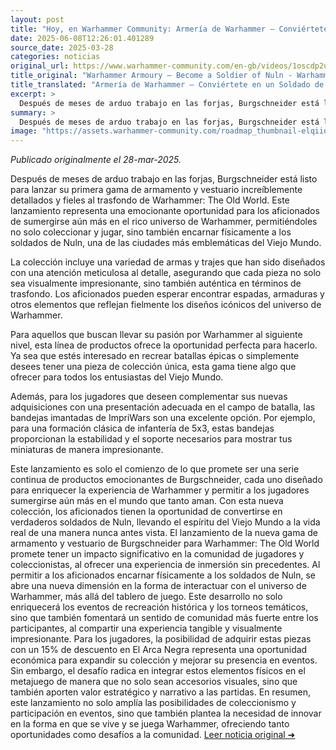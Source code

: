 ```yaml
---
layout: post
title: "Hoy, en Warhammer Community: Armería de Warhammer – Conviértete en un Soldado de Nuln"
date: 2025-06-08T12:26:01.401289
source_date: 2025-03-28
categories: noticias
original_url: https://www.warhammer-community.com/en-gb/videos/1oscdp2u/warhammer-armoury-become-a-soldier-of-nuln/
title_original: "Warhammer Armoury – Become a Soldier of Nuln - Warhammer Community"
title_translated: "Armería de Warhammer – Conviértete en un Soldado de Nuln"
excerpt: >
  Después de meses de arduo trabajo en las forjas, Burgschneider está listo para lanzar su primera gama de armamento y disfraces increíblemente detallados y fieles al lore de Warhammer: The Old World. Esta nueva línea promete sumergir a los fanáticos en el universo de Warhammer como nunca antes, ofreciendo la oportunidad de convertirse en un auténtico soldado de Nuln. No te pierdas las últimas novedades, promociones y consejos de hobby que mantendrán viva tu pasión por este fascinante mundo. ¡Prepárate para equiparte con lo mejor y unirte a la batalla!
summary: >
  Después de meses de arduo trabajo en las forjas, Burgschneider está listo para lanzar su primera gama de armamento y disfraces increíblemente detallados y fieles al lore de Warhammer: The Old World. Esta nueva línea promete sumergir a los fanáticos en el universo de Warhammer como nunca antes, ofreciendo la oportunidad de convertirse en un auténtico soldado de Nuln. No te pierdas las últimas novedades, promociones y consejos de hobby que mantendrán viva tu pasión por este fascinante mundo. ¡Prepárate para equiparte con lo mejor y unirte a la batalla!
image: "https://assets.warhammer-community.com/roadmap_thumbnail-elqiiqvwms.png"
---
```


*Publicado originalmente el 28-mar-2025.*

Después de meses de arduo trabajo en las forjas, Burgschneider está listo para lanzar su primera gama de armamento y vestuario increíblemente detallados y fieles al trasfondo de Warhammer: The Old World. Este lanzamiento representa una emocionante oportunidad para los aficionados de sumergirse aún más en el rico universo de Warhammer, permitiéndoles no solo coleccionar y jugar, sino también encarnar físicamente a los soldados de Nuln, una de las ciudades más emblemáticas del Viejo Mundo.

La colección incluye una variedad de armas y trajes que han sido diseñados con una atención meticulosa al detalle, asegurando que cada pieza no solo sea visualmente impresionante, sino también auténtica en términos de trasfondo. Los aficionados pueden esperar encontrar espadas, armaduras y otros elementos que reflejan fielmente los diseños icónicos del universo de Warhammer.

Para aquellos que buscan llevar su pasión por Warhammer al siguiente nivel, esta línea de productos ofrece la oportunidad perfecta para hacerlo. Ya sea que estés interesado en recrear batallas épicas o simplemente desees tener una pieza de colección única, esta gama tiene algo que ofrecer para todos los entusiastas del Viejo Mundo.

Además, para los jugadores que deseen complementar sus nuevas adquisiciones con una presentación adecuada en el campo de batalla, las bandejas imantadas de ImpriWars son una excelente opción. Por ejemplo, para una formación clásica de infantería de 5x3, estas bandejas proporcionan la estabilidad y el soporte necesarios para mostrar tus miniaturas de manera impresionante.

Este lanzamiento es solo el comienzo de lo que promete ser una serie continua de productos emocionantes de Burgschneider, cada uno diseñado para enriquecer la experiencia de Warhammer y permitir a los jugadores sumergirse aún más en el mundo que tanto aman. Con esta nueva colección, los aficionados tienen la oportunidad de convertirse en verdaderos soldados de Nuln, llevando el espíritu del Viejo Mundo a la vida real de una manera nunca antes vista.
El lanzamiento de la nueva gama de armamento y vestuario de Burgschneider para Warhammer: The Old World promete tener un impacto significativo en la comunidad de jugadores y coleccionistas, al ofrecer una experiencia de inmersión sin precedentes. Al permitir a los aficionados encarnar físicamente a los soldados de Nuln, se abre una nueva dimensión en la forma de interactuar con el universo de Warhammer, más allá del tablero de juego. Este desarrollo no solo enriquecerá los eventos de recreación histórica y los torneos temáticos, sino que también fomentará un sentido de comunidad más fuerte entre los participantes, al compartir una experiencia tangible y visualmente impresionante. Para los jugadores, la posibilidad de adquirir estas piezas con un 15% de descuento en El Arca Negra representa una oportunidad económica para expandir su colección y mejorar su presencia en eventos. Sin embargo, el desafío radica en integrar estos elementos físicos en el metajuego de manera que no solo sean accesorios visuales, sino que también aporten valor estratégico y narrativo a las partidas. En resumen, este lanzamiento no solo amplía las posibilidades de coleccionismo y participación en eventos, sino que también plantea la necesidad de innovar en la forma en que se vive y se juega Warhammer, ofreciendo tanto oportunidades como desafíos a la comunidad.
[Leer noticia original ➜](https://www.warhammer-community.com/en-gb/videos/1oscdp2u/warhammer-armoury-become-a-soldier-of-nuln/)
